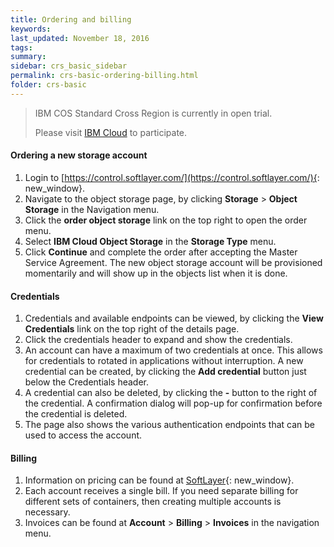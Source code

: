 ```yaml
---
title: Ordering and billing
keywords: 
last_updated: November 18, 2016
tags: 
summary: 
sidebar: crs_basic_sidebar
permalink: crs-basic-ordering-billing.html
folder: crs-basic
---
```


> IBM COS Standard Cross Region is currently in open trial. 
> 
> Please visit [IBM Cloud](https://www.softlayer.com/Store/orderService/objectStorage) to participate.

#### Ordering a new storage account

1. Login to [https://control.softlayer.com/](https://control.softlayer.com/){: new_window}.
2. Navigate to the object storage page, by clicking **Storage** > **Object Storage** in the Navigation menu.
3. Click the **order object storage** link on the top right to open the order menu.
4. Select **IBM Cloud Object Storage** in the **Storage Type** menu.
5. Click **Continue** and complete the order after accepting the Master Service Agreement. The new object storage account will be provisioned momentarily and will show up in the objects list when it is done.

#### Credentials
1. Credentials and available endpoints can be viewed, by clicking the  **View Credentials** link on the top right of the details page.
2. Click the credentials header to expand and show the credentials.
3. An account can have a maximum of two credentials at once. This allows for credentials to rotated in applications without interruption. A new credential can be created, by clicking the **Add credential** button just below the Credentials header.
4. A credential can also be deleted, by clicking the **-** button to the right of the credential. A confirmation dialog will pop-up for confirmation before the credential is deleted.
5. The page also shows the various authentication endpoints that can be used to access the account.

#### Billing
1. Information on pricing can be found at [SoftLayer](https://www.softlayer.com/Store/orderService/objectStorage){: new_window}.
2. Each account receives a single bill. If you need separate billing for different sets of containers, then creating multiple accounts is necessary.
2. Invoices can be found at **Account** > **Billing** > **Invoices** in the navigation menu.
   
